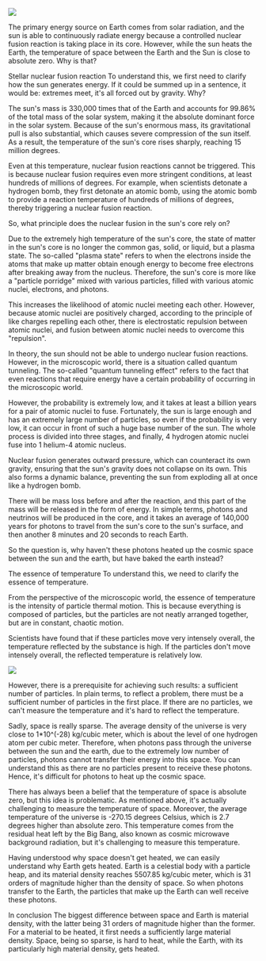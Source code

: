 

![](https://store.412lala.com/uploads/20230526/BB/BBB0047A7FF2w841h476.jpeg)


The primary energy source on Earth comes from solar radiation, and the sun is able to continuously radiate energy because a controlled nuclear fusion reaction is taking place in its core. However, while the sun heats the Earth, the temperature of space between the Earth and the Sun is close to absolute zero. Why is that?


Stellar nuclear fusion reaction
To understand this, we first need to clarify how the sun generates energy. If it could be summed up in a sentence, it would be: extremes meet, it's all forced out by gravity. Why?

The sun's mass is 330,000 times that of the Earth and accounts for 99.86% of the total mass of the solar system, making it the absolute dominant force in the solar system. Because of the sun's enormous mass, its gravitational pull is also substantial, which causes severe compression of the sun itself. As a result, the temperature of the sun's core rises sharply, reaching 15 million degrees.

Even at this temperature, nuclear fusion reactions cannot be triggered. This is because nuclear fusion requires even more stringent conditions, at least hundreds of millions of degrees. For example, when scientists detonate a hydrogen bomb, they first detonate an atomic bomb, using the atomic bomb to provide a reaction temperature of hundreds of millions of degrees, thereby triggering a nuclear fusion reaction.

So, what principle does the nuclear fusion in the sun's core rely on?

Due to the extremely high temperature of the sun's core, the state of matter in the sun's core is no longer the common gas, solid, or liquid, but a plasma state. The so-called "plasma state" refers to when the electrons inside the atoms that make up matter obtain enough energy to become free electrons after breaking away from the nucleus. Therefore, the sun's core is more like a "particle porridge" mixed with various particles, filled with various atomic nuclei, electrons, and photons.

This increases the likelihood of atomic nuclei meeting each other. However, because atomic nuclei are positively charged, according to the principle of like charges repelling each other, there is electrostatic repulsion between atomic nuclei, and fusion between atomic nuclei needs to overcome this "repulsion".

In theory, the sun should not be able to undergo nuclear fusion reactions. However, in the microscopic world, there is a situation called quantum tunneling. The so-called "quantum tunneling effect" refers to the fact that even reactions that require energy have a certain probability of occurring in the microscopic world.

However, the probability is extremely low, and it takes at least a billion years for a pair of atomic nuclei to fuse. Fortunately, the sun is large enough and has an extremely large number of particles, so even if the probability is very low, it can occur in front of such a huge base number of the sun. The whole process is divided into three stages, and finally, 4 hydrogen atomic nuclei fuse into 1 helium-4 atomic nucleus.

Nuclear fusion generates outward pressure, which can counteract its own gravity, ensuring that the sun's gravity does not collapse on its own. This also forms a dynamic balance, preventing the sun from exploding all at once like a hydrogen bomb.

There will be mass loss before and after the reaction, and this part of the mass will be released in the form of energy. In simple terms, photons and neutrinos will be produced in the core, and it takes an average of 140,000 years for photons to travel from the sun's core to the sun's surface, and then another 8 minutes and 20 seconds to reach Earth.

So the question is, why haven't these photons heated up the cosmic space between the sun and the earth, but have baked the earth instead?

The essence of temperature
To understand this, we need to clarify the essence of temperature.

From the perspective of the microscopic world, the essence of temperature is the intensity of particle thermal motion. This is because everything is composed of particles, but the particles are not neatly arranged together, but are in constant, chaotic motion.

Scientists have found that if these particles move very intensely overall, the temperature reflected by the substance is high. If the particles don't move intensely overall, the reflected temperature is relatively low.

![](https://store.412lala.com/uploads/20230206/8E/C8E7F880ABE0w981h649.gif)

However, there is a prerequisite for achieving such results: a sufficient number of particles. In plain terms, to reflect a problem, there must be a sufficient number of particles in the first place. If there are no particles, we can't measure the temperature and it's hard to reflect the temperature.

Sadly, space is really sparse. The average density of the universe is very close to 1*10^(-28) kg/cubic meter, which is about the level of one hydrogen atom per cubic meter. Therefore, when photons pass through the universe between the sun and the earth, due to the extremely low number of particles, photons cannot transfer their energy into this space. You can understand this as there are no particles present to receive these photons. Hence, it's difficult for photons to heat up the cosmic space.

There has always been a belief that the temperature of space is absolute zero, but this idea is problematic. As mentioned above, it's actually challenging to measure the temperature of space. Moreover, the average temperature of the universe is -270.15 degrees Celsius, which is 2.7 degrees higher than absolute zero. This temperature comes from the residual heat left by the Big Bang, also known as cosmic microwave background radiation, but it's challenging to measure this temperature.

Having understood why space doesn't get heated, we can easily understand why Earth gets heated. Earth is a celestial body with a particle heap, and its material density reaches 5507.85 kg/cubic meter, which is 31 orders of magnitude higher than the density of space. So when photons transfer to the Earth, the particles that make up the Earth can well receive these photons.

In conclusion
The biggest difference between space and Earth is material density, with the latter being 31 orders of magnitude higher than the former. For a material to be heated, it first needs a sufficiently large material density. Space, being so sparse, is hard to heat, while the Earth, with its particularly high material density, gets heated.


